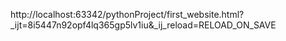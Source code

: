 http://localhost:63342/pythonProject/first_website.html?_ijt=8i5447n92opf4lq365gp5lv1iu&_ij_reload=RELOAD_ON_SAVE
